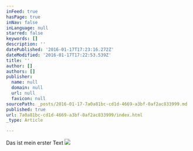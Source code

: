 ```yaml
---
inFeed: true
hasPage: true
inNav: false
inLanguage: null
starred: false
keywords: []
description: ''
datePublished: '2016-01-17T17:23:16.272Z'
dateModified: '2016-01-17T17:22:53.539Z'
title: ''
author: []
authors: []
publisher:
  name: null
  domain: null
  url: null
  favicon: null
sourcePath: _posts/2016-01-17-7a0a81bc-cd1d-4669-a3bf-0af2ac833999.md
published: true
url: 7a0a81bc-cd1d-4669-a3bf-0af2ac833999/index.html
_type: Article

---
```

Das ist mein erster Text
![](https://the-grid-user-content.s3-us-west-2.amazonaws.com/b9bb21dc-b99c-4799-91b4-dac77448d134.jpg)